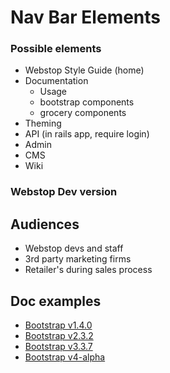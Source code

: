 # Nav Bar Elements



### Possible elements

- Webstop Style Guide (home)
- Documentation
	- Usage
	- bootstrap components
	- grocery components
- Theming 
- API (in rails app, require login)
- Admin
- CMS
- Wiki


### Webstop Dev version



## Audiences

- Webstop devs and staff
- 3rd party marketing firms
- Retailer's during sales process 


## Doc examples

- [Bootstrap v1.4.0](http://bootstrapdocs.com/v1.4.0/docs/)
- [Bootstrap v2.3.2](http://getbootstrap.com/2.3.2/index.html)
- [Bootstrap v3.3.7](http://getbootstrap.com)
- [Bootstrap v4-alpha](http://v4-alpha.getbootstrap.com)
